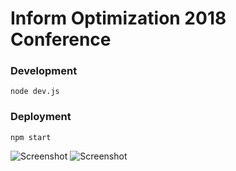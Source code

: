# Inform Optimization 2018 Conference
### Development
```
node dev.js
```
### Deployment
```
npm start
```
![Screenshot](https://cloud.githubusercontent.com/assets/6025663/26473272/c00f3e9c-4167-11e7-9672-3c113ddfc5a0.png)
![Screenshot](https://cloud.githubusercontent.com/assets/6025663/26473287/cdbc593a-4167-11e7-8bf2-e52807fe1647.png)
